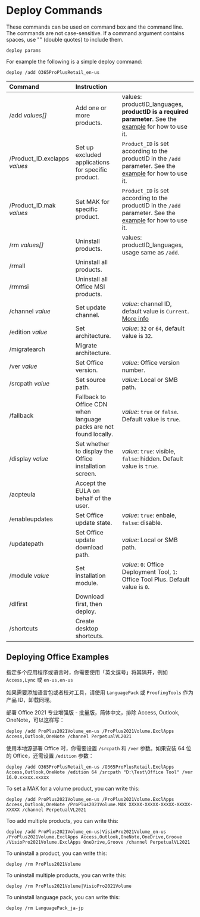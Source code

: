 # Deploy Commands

These commands can be used on command box and the command line. The commands are not case-sensitive. If a command argument contains spaces, use "" (double quotes) to include them.

``` batch
deploy params
```

For example the following is a simple deploy command:

``` batch
deploy /add O365ProPlusRetail_en-us
```

| Command | Instruction |  |
| :-- | :-- | :-- |
| /add *values[]* | Add one or more products. | values: productID_languages, **productID is a required parameter**. See the [example](deploy.md#deploying-office-examples) for how to use it. |
| /Product_ID.exclapps *values* | Set up excluded applications for specific product. | `Product_ID` is set according to the productID in the `/add` parameter. See the [example](deploy.md#deploying-office-examples) for how to use it. |
| /Product_ID.mak *values* | Set MAK for specific product. | `Product_ID` is set according to the productID in the `/add` parameter. See the [example](deploy.md#deploying-office-examples) for how to use it. |
| /rm *values[]* | Uninstall products. | values: productID_languages, usage same as `/add`. |
| /rmall | Uninstall all products. |  |
| /rmmsi | Uninstall all Office MSI products. |  |
| /channel *value* | Set update channel. | *value*: channel ID, default value is `Current`. [More info](/deploy/settings/basic.md#update-channel) |
| /edition *value* | Set architecture. | *value*: `32` or `64`, default value is `32`. |
| /migratearch | Migrate architecture. |  |
| /ver *value* | Set Office version. | *value*: Office version number. |
| /srcpath *value* | Set source path. | *value*: Local or SMB path. |
| /fallback | Fallback to Office CDN when language packs are not found locally. | *value*: `true` or `false`. Default value is `true`. |
| /display *value* | Set whether to display the Office installation screen. | *value*: `true`: visible, `false`: hidden. Default value is `true`. |
| /acpteula | Accept the EULA on behalf of the user. |  |
| /enableupdates | Set Office update state. | *value*: `true`: enbale, `false`: disable. |
| /updatepath | Set Office update download path. | *value*: Local or SMB path. |
| /module *value* | Set installation module. | *value*: `0`: Office Deployment Tool, `1`: Office Tool Plus. Default value is `0`. |
| /dlfirst | Download first, then deploy. |  |
| /shortcuts | Create desktop shortcuts. |  |

## Deploying Office Examples

指定多个应用程序或语言时，你需要使用「英文逗号」将其隔开，例如 `Access,Lync` 或 `en-us,en-us`

如果需要添加语言包或者校对工具，请使用 `LanguagePack` 或 `ProofingTools` 作为产品 ID，卸载同理。

部署 Office 2021 专业增强版 - 批量版，简体中文，排除 Access, Outlook, OneNote，可以这样写：

``` batch
deploy /add ProPlus2021Volume_en-us /ProPlus2021Volume.ExclApps Access,Outlook,OneNote /channel PerpetualVL2021
```

使用本地源部署 Office 时，你需要设置 `/srcpath` 和 `/ver` 参数。如果安装 64 位的 Office，还需设置 `/edition` 参数：

``` batch
deploy /add O365ProPlusRetail_en-us /O365ProPlusRetail.ExclApps Access,Outlook,OneNote /edition 64 /srcpath "D:\Test\Office Tool" /ver 16.0.xxxxx.xxxxx
```

To set a MAK for a volume product, you can write this:

``` batch
deploy /add ProPlus2021Volume_en-us /ProPlus2021Volume.ExclApps Access,Outlook,OneNote /ProPlus2021Volume.MAK XXXXX-XXXXX-XXXXX-XXXXX-XXXXX /channel PerpetualVL2021
```

Too add multiple products, you can write this:

``` batch
deploy /add ProPlus2021Volume_en-us|VisioPro2021Volume_en-us /ProPlus2021Volume.ExclApps Access,Outlook,OneNote,OneDrive,Groove /VisioPro2021Volume.ExclApps OneDrive,Groove /channel PerpetualVL2021
```

To uninstall a product, you can write this:

``` batch
deploy /rm ProPlus2021Volume
```

To uninstall multiple products, you can write this:

``` batch
deploy /rm ProPlus2021Volume|VisioPro2021Volume
```

To uninstall language pack, you can write this:

``` batch
deploy /rm LanguagePack_ja-jp
```
